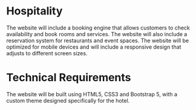 # Hospitality
The website will include a booking engine that allows customers to check availability and book rooms and services. The website will also include a reservation system for restaurants and event spaces. The website will be optimized for mobile devices and will include a responsive design that adjusts to different screen sizes.
# Technical Requirements
The website will be built using HTML5, CSS3 and Bootstrap 5, with a custom theme designed specifically for the hotel. 
